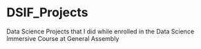 # DSIF_Projects

Data Science Projects that I did while enrolled in the Data Science Immersive Course at General Assembly
